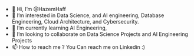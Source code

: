 - 👋 Hi, I’m @HazemHaff
- 👀 I’m interested in Data Science, and AI engineering, Database Engineering, Cloud Architecture, and Cybersecurity.
- 🌱 I’m currently learning AI Engineering,
- 💞️ I’m looking to collaborate on Data Science Projects and AI Engineering Projects
- 📫 How to reach me ? You Can reach me on Linkedin :)

<!---
HazemHaff/HazemHaff is a ✨ special ✨ repository because its `README.md` (this file) appears on your GitHub profile.
You can click the Preview link to take a look at your changes.
--->
